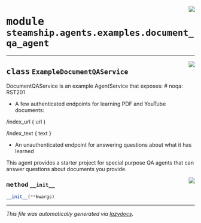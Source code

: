 <!-- markdownlint-disable -->

<a href="https://github.com/steamship-core/python-client/tree/main/src/steamship/agents/examples/document_qa_agent.py#L0"><img align="right" style="float:right;" src="https://img.shields.io/badge/-source-cccccc?style=flat-square"></a>

# <kbd>module</kbd> `steamship.agents.examples.document_qa_agent`






---

<a href="https://github.com/steamship-core/python-client/tree/main/src/steamship/agents/examples/document_qa_agent.py#L12"><img align="right" style="float:right;" src="https://img.shields.io/badge/-source-cccccc?style=flat-square"></a>

## <kbd>class</kbd> `ExampleDocumentQAService`
DocumentQAService is an example AgentService that exposes:  # noqa: RST201 


- A few authenticated endpoints for learning PDF and YouTube documents: 

 /index_url  { url } 

 /index_text  { text } 


- An unauthenticated endpoint for answering questions about what it has learned 

This agent provides a starter project for special purpose QA agents that can answer questions about documents you provide. 

<a href="https://github.com/steamship-core/python-client/tree/main/src/steamship/agents/examples/document_qa_agent.py#L31"><img align="right" style="float:right;" src="https://img.shields.io/badge/-source-cccccc?style=flat-square"></a>

### <kbd>method</kbd> `__init__`

```python
__init__(**kwargs)
```











---

_This file was automatically generated via [lazydocs](https://github.com/ml-tooling/lazydocs)._
